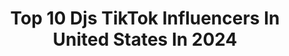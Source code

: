 ---
title: Top 10 Djs TikTok Influencers In United States In 2024
description: >-
  Find top djs TikTok influencers in United States in 2024. Most popular hashtags: #duet #foryou #djsfamspreadinglove.
platform: TikTok
hits: 86
text_top: Identify the top-rated TikTok accounts on inBeat.
text_bottom: Our platform holds 86 TikTok influencers like this in United States for you to pitch.
profiles:
  - username: "99goonsquad"
    fullname: >-
      99GOONSQUAD
    bio: >-
      TWINS! Djs/Music producers NEW SONG OUT NOW⬇️
    location: "United States"
    followers: 4900000
    engagement: 1483
    commentsToLikes: 0.023618
    id: ck8km1f8o6i5e0j78n5vraybm
    verified: true
    hashtags: "#tutorial, #pranks"
  - username: "danielstewart17"
    fullname: >-
      Daniel Stewart (DJ)
    bio: >-
      Siberian husky 🐶 Snapchat: djstewa Can Tik tok unshadow ban me pls and thanks
    location: "United States"
    followers: 258100
    engagement: 1526
    commentsToLikes: 0.050741
    id: ck94hgr1cjn750j7888w7in3p
    verified: false
    hashtags: "#foryou, #stitch, #duet, #chain"
  - username: "_desi.dad0ll"
    fullname: >-
      Diamond
    bio: >-
      𝖎𝖌:@_desi.dad0ll 💙 𝖘𝖈:@djsmithdj🏁 𝖑𝖔𝖞𝖆𝖑𝖙𝖞>𝖑𝖔𝖛𝖊💔 A̸T̸L̸📍
    location: "United States"
    followers: 19800
    engagement: 1107
    commentsToLikes: 0.212055
    id: ckbqi1rky3a3i0j239n328784
    verified: false
    hashtags: "#greenscreensticker, #greenscreen, #greenscreenvideo, #wrappinggifts"
  - username: "dj_terrawat7"
    fullname: >-
      🏰WERE-JUST-DJ-TERRAWAT-FAM🏰
    bio: >-
      🚀PROFESSIONAL DJS🚀 150K BY THE END OF THE WEEK❗️(D.C)🌃DM FOR WEEKLY SMASH BRO
    location: "United States"
    followers: 154000
    engagement: 1313
    commentsToLikes: 0.017387
    id: ckcu6epofbfap0j238jq14nxv
    verified: false
    hashtags: "#miamiheat, #nbabasketball, #greenscreen, #greenscreenvideo"
  - username: "djzetaofficial"
    fullname: >-
      DJ ZETA OFFICIAL
    bio: >-
      DJs | Twins | Texas | Regios ⛰
    location: "United States"
    followers: 191600
    engagement: 922
    commentsToLikes: 0.004838
    id: ck9r4q7r3wa8m0j785exp8i93
    verified: false
    hashtags: "#foryou, #quincea, #djzeta, #dance"
  - username: "d.j.smith"
    fullname: >-
      D.j. Smith
    bio: >-
      uhhh, hey there friend. ig: djsmith14
    location: "United States"
    followers: 23200
    engagement: 734
    commentsToLikes: 0.020984
    id: ckbfemz208ryp0j23vc62fcsz
    verified: false
    hashtags: "#fyp, #foryou, #comedy, #foryoupage"
  - username: "pigcandy72"
    fullname: >-
      pigcandy72
    bio: >-
      GoOd......VibEs! LIFE is short .....LAUGH and FART!
    location: "United States"
    followers: 5975
    engagement: 4605
    commentsToLikes: 0.616762
    id: cka9puvhe7b690i78tkin9kg2
    verified: false
    hashtags: "#crowclanfam, #ink, #comed, #pingpongttf"
  - username: "denahxoxo"
    fullname: >-
      Denah Douglas
    bio: >-
      1 of 3 founders #Savagebbws💋 @kentuckylady82#TheStormTroopers#LHBK#realdealfam
    location: "United States"
    followers: 7262
    engagement: 3878
    commentsToLikes: 0.533945
    id: ckacuz81alaz80i78nzhstkqg
    verified: false
    hashtags: "#savagebbws, #thestormtroopers, #theforgottenppl, #realdealfam"
  - username: "christinalovw"
    fullname: >-
      Christina Love
    bio: >-
      bestie monstermomma44 @garycarswelljr brother #qlms #clhw2
    location: "United States"
    followers: 8450
    engagement: 2692
    commentsToLikes: 0.349075
    id: ck9sjqf544yfz0j785yv3afqa
    verified: false
    hashtags: ""
  - username: "maxineboltonflynn"
    fullname: >-
      Maxine Bolton Flynn
    bio: >-
      enjoying life and making videos
    location: "United States"
    followers: 3881
    engagement: 1307
    commentsToLikes: 0.189707
    id: ck9slbvu7d4nv0j782qyokyx1
    verified: false
    hashtags: ""
---